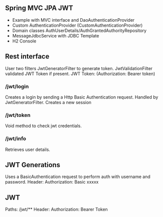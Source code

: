 ## Spring MVC JPA JWT

- Example with MVC interface and DaoAuthenticationProvider
- Custom AuthenticationProvider (CustomAuthenticationProvider)
- Domain classes AuthUserDetails/AuthGrantedAuthorityRepository
- MessageJdbcService with JDBC Template
- H2 Console

## Rest interface

User two filters JwtGeneratorFilter to generate token.
JwtValidationFilter validated JWT Token if present.
JWT Token: (Authorization: Bearer token)

### /jwt/login

Creates a login by sending a Http Basic Authentication request.
Handled by JwtGeneratorFilter.
Creates a new session

### /jwt/token

Void method to check jwt credentials.

### /jwt/info

Retrieves user details.

## JWT Generations

Uses a BasicAuthentication request to perform auth with
username and password.
Header: Authorization: Basic xxxxx

## JWT

Paths: /jwt/**
Header: Authorization: Bearer Token

